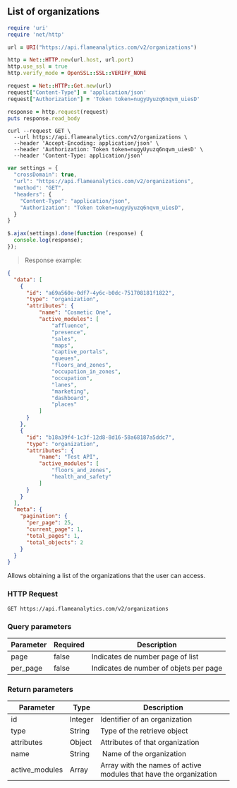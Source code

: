 ## List of organizations

```ruby
require 'uri'
require 'net/http'

url = URI("https://api.flameanalytics.com/v2/organizations")

http = Net::HTTP.new(url.host, url.port)
http.use_ssl = true
http.verify_mode = OpenSSL::SSL::VERIFY_NONE

request = Net::HTTP::Get.new(url)
request["Content-Type"] = 'application/json'
request["Authorization"] = 'Token token=nugyUyuzq6nqvm_uiesD'

response = http.request(request)
puts response.read_body
```

```shell
curl --request GET \
  --url https://api.flameanalytics.com/v2/organizations \
  --header 'Accept-Encoding: application/json' \
  --header 'Authorization: Token token=nugyUyuzq6nqvm_uiesD' \
  --header 'Content-Type: application/json'
```

```javascript
var settings = {
  "crossDomain": true,
  "url": "https://api.flameanalytics.com/v2/organizations",
  "method": "GET",
  "headers": {
    "Content-Type": "application/json",
    "Authorization": "Token token=nugyUyuzq6nqvm_uiesD",
  }
}

$.ajax(settings).done(function (response) {
  console.log(response);
});
```

> Response example:

```json
{
  "data": [
    {
      "id": "a69a560e-0df7-4y6c-b0dc-751708181f1822",
      "type": "organization",
      "attributes": {
          "name": "Cosmetic One",
          "active_modules": [
              "affluence",
              "presence",
              "sales",
              "maps",
              "captive_portals",
              "queues",
              "floors_and_zones",
              "occupation_in_zones",
              "occupation",
              "lanes",
              "marketing",
              "dashboard",
              "places"
          ]
      }
    },
    {
      "id": "b18a39f4-1c3f-12d8-8d16-58a68187a5ddc7",
      "type": "organization",
      "attributes": {
          "name": "Test API",
          "active_modules": [
              "floors_and_zones",
              "health_and_safety"
          ]
      }
    }
  ],
  "meta": {
    "pagination": {
      "per_page": 25,
      "current_page": 1,
      "total_pages": 1,
      "total_objects": 2
    }
  }
}
```

Allows obtaining a list of the organizations that the user can access.

### HTTP Request

`GET https://api.flameanalytics.com/v2/organizations`

### Query parameters

Parameter | Required | Description
--------- | ------- | -----------
page | false | Indicates de number page of list
per_page | false | Indicates de number of objets per page


### Return parameters

Parameter | Type | Description
--------- | ------- | -----------
id | Integer | Identifier of an organization
type | String | Type of the retrieve object
attributes | Object | Attributes of that organization
name | String | Name of the organization
active_modules | Array | Array with the names of active modules that have the organization